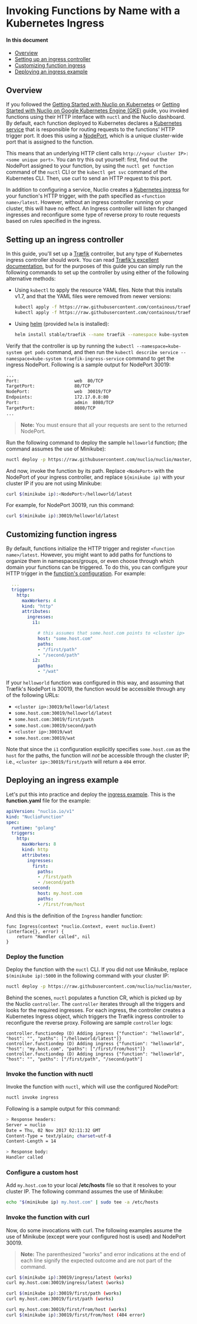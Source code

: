 # Invoking Functions by Name with a Kubernetes Ingress

#### In this document

- [Overview](#overview)
- [Setting up an ingress controller](#setting-up-an-ingress-controller)
- [Customizing function ingress](#customizing-function-ingress)
- [Deploying an ingress example](#deploying-an-ingress-example)

## Overview

If you followed the [Getting Started with Nuclio on Kubernetes](/docs/setup/k8s/getting-started-k8s.md) or [Getting Started with Nuclio on Google Kubernetes Engine (GKE)](/docs/setup/gke/getting-started-gke.md) guide, you invoked functions using their HTTP interface with `nuctl` and the Nuclio dashboard. By default, each function deployed to Kubernetes declares a [Kubernetes service](https://kubernetes.io/docs/concepts/services-networking/service/) that is responsible for routing requests to the functions' HTTP trigger port. It does this using a [NodePort](https://kubernetes.io/docs/concepts/services-networking/service/#type-nodeport), which is a unique cluster-wide port that is assigned to the function.

This means that an underlying HTTP client calls `http://<your cluster IP>:<some unique port>`. You can try this out yourself: first, find out the NodePort assigned to your function, by using the `nuctl get function` command of the `nuctl` CLI or the `kubectl get svc` command of the Kubernetes CLI. Then, use curl to send an HTTP request to this port.

In addition to configuring a service, Nuclio creates a [Kubernetes ingress](https://kubernetes.io/docs/concepts/services-networking/ingress/) for your function's HTTP trigger, with the path specified as `<function name>/latest`. However, without an ingress controller running on your cluster, this will have no effect. An Ingress controller will listen for changed ingresses and reconfigure some type of reverse proxy to route requests based on rules specified in the ingress.

## Setting up an ingress controller

In this guide, you'll set up a [Træfik](https://docs.traefik.io/) controller, but any type of Kubernetes ingress controller should work. You can read [Træfik's excellent documentation](https://docs.traefik.io/user-guides/crd-acme/), but for the purposes of this guide you can simply run the following commands to set up the controller by using either of the following alternative methods:

- Using `kubectl` to apply the resource YAML files. Note that this installs v1.7, and that the YAML files were removed from newer versions:
  ```sh
  kubectl apply -f https://raw.githubusercontent.com/containous/traefik/v1.7/examples/k8s/traefik-rbac.yaml
  kubectl apply -f https://raw.githubusercontent.com/containous/traefik/v1.7/examples/k8s/traefik-deployment.yaml
  ```

- Using [helm](https://helm.sh/) (provided `helm` is installed):
  ```sh
  helm install stable/traefik --name traefik --namespace kube-system
  ```

Verify that the controller is up by running the `kubectl --namespace=kube-system get pods` command, and then run the `kubectl describe service --namespace=kube-system traefik-ingress-service` command to get the ingress NodePort. Following is a sample output for NodePort 30019:

```sh
...
Port:                     web  80/TCP
TargetPort:               80/TCP
NodePort:                 web  30019/TCP
Endpoints:                172.17.0.8:80
Port:                     admin  8080/TCP
TargetPort:               8080/TCP
...
```

> **Note:** You must ensure that all your requests are sent to the returned NodePort.

Run the following command to deploy the sample `helloworld` function; (the command assumes the use of Minikube):
```sh
nuctl deploy -p https://raw.githubusercontent.com/nuclio/nuclio/master/hack/examples/golang/helloworld/helloworld.go --registry $(minikube ip):5000 helloworld --run-registry localhost:5000
```

And now, invoke the function by its path.
Replace `<NodePort>` with the NodePort of your ingress controller, and replace `${minikube ip)` with your cluster IP if you are not using Minikube:
```sh
curl $(minikube ip):<NodePort>/helloworld/latest
```

For example, for NodePort 30019, run this command:
```sh
curl $(minikube ip):30019/helloworld/latest
```

## Customizing function ingress

By default, functions initialize the HTTP trigger and register `<function name>/latest`. However, you might want to add paths for functions to organize them in namespaces/groups, or even choose through which domain your functions can be triggered. To do this, you can configure your HTTP trigger in the [function's configuration](/docs/reference/function-configuration/function-configuration-reference.md). For example:

```yaml
  ...
  triggers:
    http:
      maxWorkers: 4
      kind: "http"
      attributes:
        ingresses:
          i1:

            # this assumes that some.host.com points to <cluster ip>
            host: "some.host.com"
            paths:
            - "/first/path"
            - "/second/path"
          i2:
            paths:
            - "/wat"
```

If your `helloworld` function was configured in this way, and assuming that Træfik's NodePort is 30019, the function would be accessible through any of the following URLs:

- `<cluster ip>:30019/helloworld/latest`
- `some.host.com:30019/helloworld/latest`
- `some.host.com:30019/first/path`
- `some.host.com:30019/second/path`
- `<cluster ip>:30019/wat`
- `some.host.com:30019/wat`

Note that since the `i1` configuration explicitly specifies `some.host.com` as the `host` for the paths, the function will _not_ be accessible through the cluster IP; i.e., `<cluster ip>:30019/first/path` will return a `404` error.

## Deploying an ingress example

Let's put this into practice and deploy the [ingress example](/hack/examples/golang/ingress/ingress.go). This is the **function.yaml** file for the example:

```yaml
apiVersion: "nuclio.io/v1"
kind: "NuclioFunction"
spec:
  runtime: "golang"
  triggers:
    http:
      maxWorkers: 8
      kind: http
      attributes:
        ingresses:
          first:
            paths:
            - /first/path
            - /second/path
          second:
            host: my.host.com
            paths:
            - /first/from/host
```

And this is the definition of the `Ingress` handler function: 
```golang
func Ingress(context *nuclio.Context, event nuclio.Event) (interface{}, error) {
	return "Handler called", nil
}
```

### Deploy the function

Deploy the function with the `nuctl` CLI. If you did not use Minikube, replace `$(minikube ip):5000` in the following command with your cluster IP:
```sh
nuctl deploy -p https://raw.githubusercontent.com/nuclio/nuclio/master/hack/examples/golang/ingress/ingress.go --registry $(minikube ip):5000 ingress --run-registry localhost:5000 --verbose
```

Behind the scenes, `nuctl` populates a function CR, which is picked up by the Nuclio `controller`. The `controller` iterates through all the triggers and looks for the required ingresses. For each ingress, the controller creates a Kubernetes Ingress object, which triggers the Træfik ingress controller to reconfigure the reverse proxy. Following are sample `controller` logs:

```
controller.functiondep (D) Adding ingress {"function": "helloworld", "host": "", "paths": ["/helloworld/latest"]}
controller.functiondep (D) Adding ingress {"function": "helloworld", "host": "my.host.com", "paths": ["/first/from/host"]}
controller.functiondep (D) Adding ingress {"function": "helloworld", "host": "", "paths": ["/first/path", "/second/path"]
```

### Invoke the function with nuctl

Invoke the function with `nuctl`, which will use the configured NodePort:
```sh
nuctl invoke ingress
```
Following is a sample output for this command:
```sh
> Response headers:
Server = nuclio
Date = Thu, 02 Nov 2017 02:11:32 GMT
Content-Type = text/plain; charset=utf-8
Content-Length = 14

> Response body:
Handler called
```

### Configure a custom host

Add `my.host.com` to your local **/etc/hosts** file so that it resolves to your cluster IP. The following command assumes the use of Minikube:
```sh
echo "$(minikube ip) my.host.com" | sudo tee -a /etc/hosts
```

### Invoke the function with curl

Now, do some invocations with curl. The following examples assume the use of Minikube (except were your configured host is used) and NodePort 30019.

> **Note:** The parenthesized "works" and error indications at the end of each line signify the expected outcome and are not part of the command.

```sh
curl $(minikube ip):30019/ingress/latest (works)
curl my.host.com:30019/ingress/latest (works)

curl $(minikube ip):30019/first/path (works)
curl my.host.com:30019/first/path (works)

curl my.host.com:30019/first/from/host (works)
curl $(minikube ip):30019/first/from/host (404 error)
```

